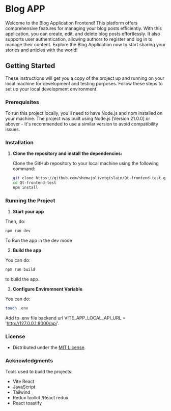 # Blog APP

Welcome to the Blog Application Frontend! This platform offers comprehensive features for managing your blog posts efficiently. With this application, you can create, edit, and delete blog posts effortlessly. It also supports user authentication, allowing authors to register and log in to manage their content. Explore the Blog Application now to start sharing your stories and articles with the world!


## Getting Started

These instructions will get you a copy of the project up and running on your local machine for development and testing purposes. Follow these steps to set up your local development environment.

### Prerequisites

To run this project locally, you'll need to have Node.js and npm installed on your machine. The project was built using Node.js [Version 21.0.0] or abover - It's recommended to use a similar version to avoid compatibility issues.

### Installation

1. **Clone the repository and install the dependencies:**

   Clone the GitHub repository to your local machine using the following command:

   ```bash
   git clone https://github.com/shemajolivetgislain/Qt-frontend-test.git
   cd Qt-frontend-test
   npm install

   ```

### Running the Project

  1. **Start your app**

   Then, do:

   ```bash
   npm run dev
  ```

  To Run the app in the dev mode

  2. **Build the app**

   You can do:

   ```bash
   npm run build

  ```

  to build the app.

 3. **Configure Enviromnent Variable**

   You can do:

   ```bash
   touch .env

  ```

  Add to .env file backend url VITE_APP_LOCAL_API_URL = 'http://127.0.0.1:8000/api'.

### License

- Distributed under the [MIT License](https://github.com/git/git-scm.com/blob/main/MIT-LICENSE.txt).

### Acknowledgments

Tools used to build the projects: 

- Vite React
- JavaScript
- Tailwind
- Redux toolkit /React redux
- React toastify

